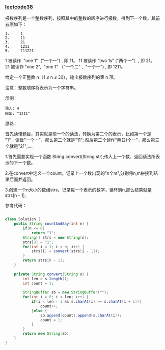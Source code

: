 ### [leetcode38](https://leetcode-cn.com/problems/count-and-say/)

报数序列是一个整数序列，按照其中的整数的顺序进行报数，得到下一个数。其前五项如下：

```
1.     1
2.     11
3.     21
4.     1211
5.     111221
```

1 被读作  "one 1"  ("一个一") , 即 11。
11 被读作 "two 1s" ("两个一"）, 即 21。
21 被读作 "one 2",  "one 1" （"一个二" ,  "一个一") , 即 1211。

给定一个正整数 n（1 ≤ n ≤ 30），输出报数序列的第 n 项。

注意：整数顺序将表示为一个字符串。

示例：
````
输入: 4
输出: "1211"
````

思路：

首先读懂题目，其实就是前一个的读法，转换为第二个的表示，比如第一个是 "1"，读做"一个一"，那么第二个就是"11";
然后第二个读作"两(2)个一"，那么第三个就是"21";....

1.首先需要实现一个函数 String convert(String str);传入上一个数，返回读法所表示的下一个数。

2.在convert中定义一个count，记录上一个数出现的"n个m",分别将n,m拼接到结果后面并返回。

3.创建一个n大小的数组strs，记录每一个表示的数字，循环到n,那么结果就是strs[n - 1];


参考代码：

```java

class Solution {
    public String countAndSay(int n) {
        if(n <= 0) 
            return "1";
        String[] strs = new String[n];
        strs[0] = "1";
        for(int i = 1; i < n; i++) {
            strs[i] = convert(strs[i - 1]);
        }
        return strs[n - 1];
    }
    
    private String convert(String s) {
        int len = s.length();
        int count = 1;
        
        StringBuffer sb = new StringBuffer("");
        for(int i = 0; i < len; i++) {
            if(i < len - 1 && s.charAt(i) == s.charAt(i + 1)){
                count++;
            }else {
                sb.append(count).append(s.charAt(i));
                count = 1;
            }
        }
        return new String(sb);
    }
}
```